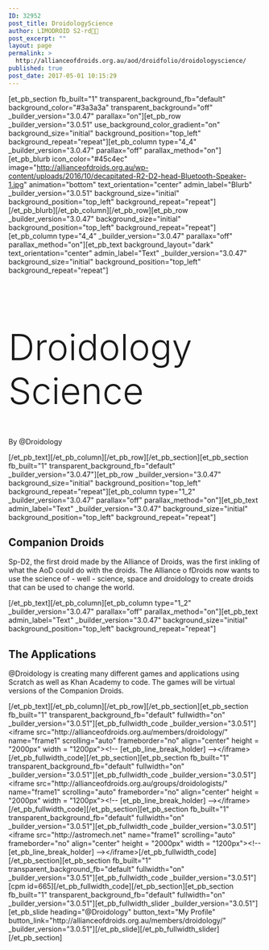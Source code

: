 ```yaml
---
ID: 32952
post_title: DroidologyScience
author: LIMODROID S2-rd🔭🔬
post_excerpt: ""
layout: page
permalink: >
  http://allianceofdroids.org.au/aod/droidfolio/droidologyscience/
published: true
post_date: 2017-05-01 10:15:29
---
```

[et_pb_section fb_built="1" transparent_background_fb="default" background_color="#3a3a3a" transparent_background="off" _builder_version="3.0.47" parallax="on"][et_pb_row _builder_version="3.0.51" use_background_color_gradient="on" background_size="initial" background_position="top_left" background_repeat="repeat"][et_pb_column type="4_4" _builder_version="3.0.47" parallax="off" parallax_method="on"][et_pb_blurb icon_color="#45c4ec" image="http://allianceofdroids.org.au/wp-content/uploads/2016/10/decapitated-R2-D2-head-Bluetooth-Speaker-1.jpg" animation="bottom" text_orientation="center" admin_label="Blurb" _builder_version="3.0.51" background_size="initial" background_position="top_left" background_repeat="repeat"][/et_pb_blurb][/et_pb_column][/et_pb_row][et_pb_row _builder_version="3.0.47" background_size="initial" background_position="top_left" background_repeat="repeat"][et_pb_column type="4_4" _builder_version="3.0.47" parallax="off" parallax_method="on"][et_pb_text background_layout="dark" text_orientation="center" admin_label="Text" _builder_version="3.0.47" background_size="initial" background_position="top_left" background_repeat="repeat"]
<h1 style="font-size: 72px; font-weight: 300;">Droidology Science</h1>
<p class="">By @Droidology</p>
[/et_pb_text][/et_pb_column][/et_pb_row][/et_pb_section][et_pb_section fb_built="1" transparent_background_fb="default" _builder_version="3.0.47"][et_pb_row _builder_version="3.0.47" background_size="initial" background_position="top_left" background_repeat="repeat"][et_pb_column type="1_2" _builder_version="3.0.47" parallax="off" parallax_method="on"][et_pb_text admin_label="Text" _builder_version="3.0.47" background_size="initial" background_position="top_left" background_repeat="repeat"]
<h2>Companion Droids</h2>
Sp-D2, the first droid made by the Alliance of Droids, was the first inkling of what the AoD could do with the droids. The Alliance o fDroids now wants to use the science of - well - science, space and droidology to create droids that can be used to change the world.

[/et_pb_text][/et_pb_column][et_pb_column type="1_2" _builder_version="3.0.47" parallax="off" parallax_method="on"][et_pb_text admin_label="Text" _builder_version="3.0.47" background_size="initial" background_position="top_left" background_repeat="repeat"]
<h2>The Applications</h2>
<p class="">@Droidology is creating many different games and applications using Scratch as well as Khan Academy to code. The games will be virtual versions of the Companion Droids.</p>
[/et_pb_text][/et_pb_column][/et_pb_row][/et_pb_section][et_pb_section fb_built="1" transparent_background_fb="default" fullwidth="on" _builder_version="3.0.51"][et_pb_fullwidth_code _builder_version="3.0.51"]&lt;iframe src="http://allianceofdroids.org.au/members/droidology/" name="frame1" scrolling="auto" frameborder="no" align="center" height = "2000px" width = "1200px"&gt;&lt;!-- [et_pb_line_break_holder] --&gt;&lt;/iframe&gt;[/et_pb_fullwidth_code][/et_pb_section][et_pb_section fb_built="1" transparent_background_fb="default" fullwidth="on" _builder_version="3.0.51"][et_pb_fullwidth_code _builder_version="3.0.51"]&lt;iframe src="http://allianceofdroids.org.au/groups/droidologists/" name="frame1" scrolling="auto" frameborder="no" align="center" height = "2000px" width = "1200px"&gt;&lt;!-- [et_pb_line_break_holder] --&gt;&lt;/iframe&gt;[/et_pb_fullwidth_code][/et_pb_section][et_pb_section fb_built="1" transparent_background_fb="default" fullwidth="on" _builder_version="3.0.51"][et_pb_fullwidth_code _builder_version="3.0.51"]&lt;iframe src="http://astromech.net" name="frame1" scrolling="auto" frameborder="no" align="center" height = "2000px" width = "1200px"&gt;&lt;!-- [et_pb_line_break_holder] --&gt;&lt;/iframe&gt;[/et_pb_fullwidth_code][/et_pb_section][et_pb_section fb_built="1" transparent_background_fb="default" fullwidth="on" _builder_version="3.0.51"][et_pb_fullwidth_code _builder_version="3.0.51"][cpm id=665][/et_pb_fullwidth_code][/et_pb_section][et_pb_section fb_built="1" transparent_background_fb="default" fullwidth="on" _builder_version="3.0.51"][et_pb_fullwidth_slider _builder_version="3.0.51"][et_pb_slide heading="@Droidology" button_text="My Profile" button_link="http://allianceofdroids.org.au/members/droidology/" _builder_version="3.0.51"][/et_pb_slide][/et_pb_fullwidth_slider][/et_pb_section]